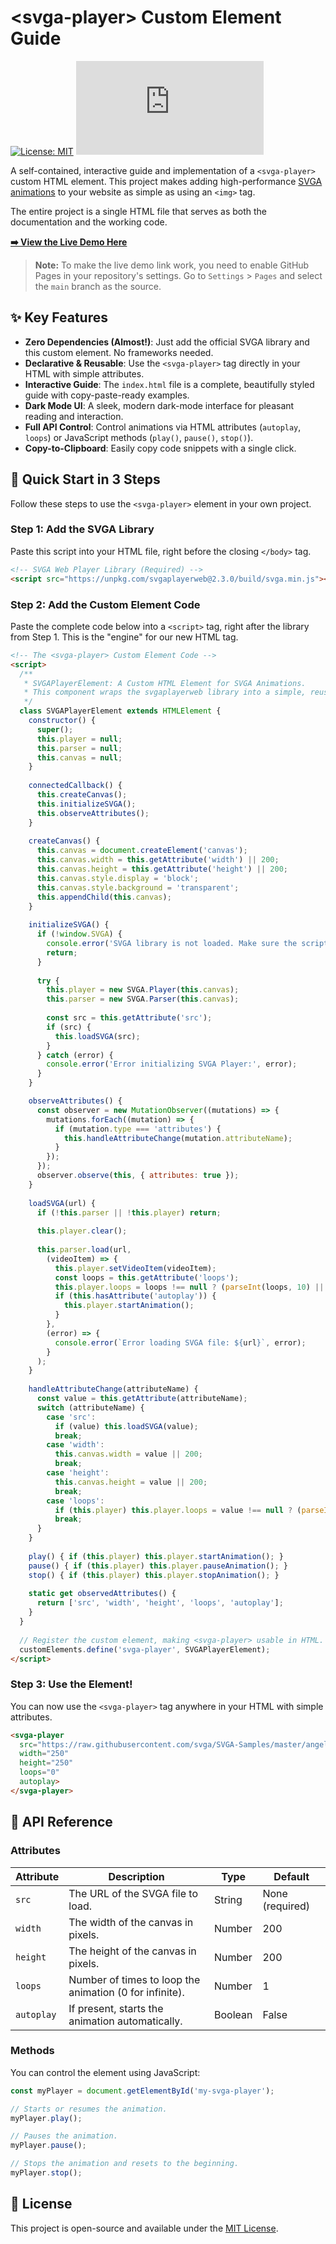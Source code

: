# &lt;svga-player&gt; Custom Element Guide

[![License: MIT](https://img.shields.io/badge/License-MIT-yellow.svg)](https://opensource.org/licenses/MIT)
![Project Views](https://h1dawood.com/github/view_counter.php?svga-player-element&label=views&color=blue&labelColor=555&logo=eye)

A self-contained, interactive guide and implementation of a `<svga-player>` custom HTML element. This project makes adding high-performance [SVGA animations](http://svga.io/) to your website as simple as using an `<img>` tag.

The entire project is a single HTML file that serves as both the documentation and the working code.

**[➡️ View the Live Demo Here](https://h1dawood.com/svga-player-element/)**
> **Note:** To make the live demo link work, you need to enable GitHub Pages in your repository's settings. Go to `Settings` > `Pages` and select the `main` branch as the source.

## ✨ Key Features

*   **Zero Dependencies (Almost!)**: Just add the official SVGA library and this custom element. No frameworks needed.
*   **Declarative & Reusable**: Use the `<svga-player>` tag directly in your HTML with simple attributes.
*   **Interactive Guide**: The `index.html` file is a complete, beautifully styled guide with copy-paste-ready examples.
*   **Dark Mode UI**: A sleek, modern dark-mode interface for pleasant reading and interaction.
*   **Full API Control**: Control animations via HTML attributes (`autoplay`, `loops`) or JavaScript methods (`play()`, `pause()`, `stop()`).
*   **Copy-to-Clipboard**: Easily copy code snippets with a single click.

## 🚀 Quick Start in 3 Steps

Follow these steps to use the `<svga-player>` element in your own project.

### Step 1: Add the SVGA Library

Paste this script into your HTML file, right before the closing `</body>` tag.

```html
<!-- SVGA Web Player Library (Required) -->
<script src="https://unpkg.com/svgaplayerweb@2.3.0/build/svga.min.js"></script>
```

### Step 2: Add the Custom Element Code

Paste the complete code below into a `<script>` tag, right after the library from Step 1. This is the "engine" for our new HTML tag.

```html
<!-- The <svga-player> Custom Element Code -->
<script>
  /**
   * SVGAPlayerElement: A Custom HTML Element for SVGA Animations.
   * This component wraps the svgaplayerweb library into a simple, reusable HTML tag.
   */
  class SVGAPlayerElement extends HTMLElement {
    constructor() {
      super();
      this.player = null;
      this.parser = null;
      this.canvas = null;
    }
    
    connectedCallback() {
      this.createCanvas();
      this.initializeSVGA();
      this.observeAttributes();
    }
    
    createCanvas() {
      this.canvas = document.createElement('canvas');
      this.canvas.width = this.getAttribute('width') || 200;
      this.canvas.height = this.getAttribute('height') || 200;
      this.canvas.style.display = 'block';
      this.canvas.style.background = 'transparent';
      this.appendChild(this.canvas);
    }
    
    initializeSVGA() {
      if (!window.SVGA) {
        console.error('SVGA library is not loaded. Make sure the script is included.');
        return;
      }
      
      try {
        this.player = new SVGA.Player(this.canvas);
        this.parser = new SVGA.Parser(this.canvas);
        
        const src = this.getAttribute('src');
        if (src) {
          this.loadSVGA(src);
        }
      } catch (error) {
        console.error('Error initializing SVGA Player:', error);
      }
    }

    observeAttributes() {
      const observer = new MutationObserver((mutations) => {
        mutations.forEach((mutation) => {
          if (mutation.type === 'attributes') {
            this.handleAttributeChange(mutation.attributeName);
          }
        });
      });
      observer.observe(this, { attributes: true });
    }
    
    loadSVGA(url) {
      if (!this.parser || !this.player) return;
      
      this.player.clear();
      
      this.parser.load(url, 
        (videoItem) => {
          this.player.setVideoItem(videoItem);
          const loops = this.getAttribute('loops');
          this.player.loops = loops !== null ? (parseInt(loops, 10) || 0) : 1;
          if (this.hasAttribute('autoplay')) {
            this.player.startAnimation();
          }
        }, 
        (error) => {
          console.error(`Error loading SVGA file: ${url}`, error);
        }
      );
    }
    
    handleAttributeChange(attributeName) {
      const value = this.getAttribute(attributeName);
      switch (attributeName) {
        case 'src':
          if (value) this.loadSVGA(value);
          break;
        case 'width':
          this.canvas.width = value || 200;
          break;
        case 'height':
          this.canvas.height = value || 200;
          break;
        case 'loops':
          if (this.player) this.player.loops = value !== null ? (parseInt(value, 10) || 0) : 1;
          break;
      }
    }
    
    play() { if (this.player) this.player.startAnimation(); }
    pause() { if (this.player) this.player.pauseAnimation(); }
    stop() { if (this.player) this.player.stopAnimation(); }
    
    static get observedAttributes() {
      return ['src', 'width', 'height', 'loops', 'autoplay'];
    }
  }
  
  // Register the custom element, making <svga-player> usable in HTML.
  customElements.define('svga-player', SVGAPlayerElement);
</script>
```

### Step 3: Use the Element!

You can now use the `<svga-player>` tag anywhere in your HTML with simple attributes.

```html
<svga-player 
  src="https://raw.githubusercontent.com/svga/SVGA-Samples/master/angel.svga" 
  width="250" 
  height="250" 
  loops="0" 
  autoplay>
</svga-player>
```

## 📖 API Reference

### Attributes

| Attribute | Description                                          | Type    | Default        |
|-----------|------------------------------------------------------|---------|----------------|
| `src`     | The URL of the SVGA file to load.                    | String  | None (required)|
| `width`   | The width of the canvas in pixels.                   | Number  | 200            |
| `height`  | The height of the canvas in pixels.                  | Number  | 200            |
| `loops`   | Number of times to loop the animation (0 for infinite). | Number  | 1              |
| `autoplay`| If present, starts the animation automatically.      | Boolean | False          |

### Methods

You can control the element using JavaScript:

```javascript
const myPlayer = document.getElementById('my-svga-player');

// Starts or resumes the animation.
myPlayer.play();

// Pauses the animation.
myPlayer.pause();

// Stops the animation and resets to the beginning.
myPlayer.stop();
```

## 📄 License

This project is open-source and available under the [MIT License](LICENSE).

